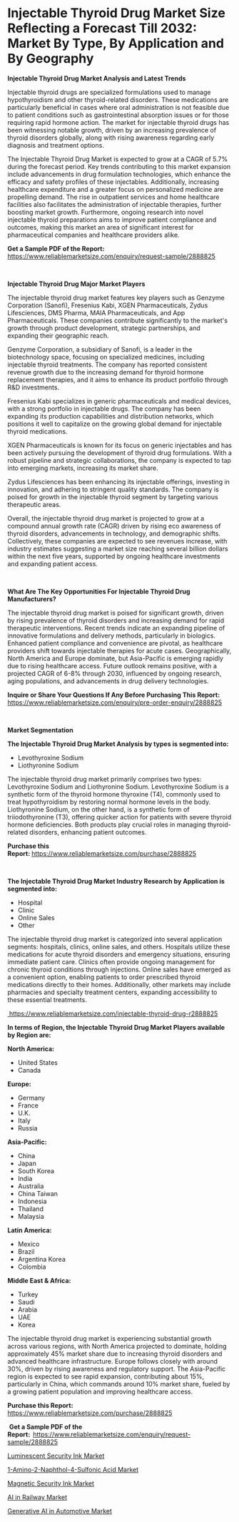 <p><h1>Injectable Thyroid Drug Market Size Reflecting a Forecast Till 2032: Market By Type, By Application and By Geography</h1></p><p><strong>Injectable Thyroid Drug Market Analysis and Latest Trends</strong></p>
<p><p>Injectable thyroid drugs are specialized formulations used to manage hypothyroidism and other thyroid-related disorders. These medications are particularly beneficial in cases where oral administration is not feasible due to patient conditions such as gastrointestinal absorption issues or for those requiring rapid hormone action. The market for injectable thyroid drugs has been witnessing notable growth, driven by an increasing prevalence of thyroid disorders globally, along with rising awareness regarding early diagnosis and treatment options.</p><p>The Injectable Thyroid Drug Market is expected to grow at a CAGR of 5.7% during the forecast period. Key trends contributing to this market expansion include advancements in drug formulation technologies, which enhance the efficacy and safety profiles of these injectables. Additionally, increasing healthcare expenditure and a greater focus on personalized medicine are propelling demand. The rise in outpatient services and home healthcare facilities also facilitates the administration of injectable therapies, further boosting market growth. Furthermore, ongoing research into novel injectable thyroid preparations aims to improve patient compliance and outcomes, making this market an area of significant interest for pharmaceutical companies and healthcare providers alike.</p></p>
<p><strong>Get a Sample PDF of the Report:&nbsp;</strong> <a href="https://www.reliablemarketsize.com/enquiry/request-sample/2888825?utm_campaign=1895&utm_medium=2&utm_source=Github&utm_content=ia&utm_term=14032025&utm_id=injectable-thyroid-drug">https://www.reliablemarketsize.com/enquiry/request-sample/2888825</a></p>
<p>&nbsp;</p>
<p><strong>Injectable Thyroid Drug Major Market Players</strong></p>
<p><p>The injectable thyroid drug market features key players such as Genzyme Corporation (Sanofi), Fresenius Kabi, XGEN Pharmaceuticals, Zydus Lifesciences, DMS Pharma, MAlA Pharmaceuticals, and App Pharmaceuticals. These companies contribute significantly to the market's growth through product development, strategic partnerships, and expanding their geographic reach.</p><p>Genzyme Corporation, a subsidiary of Sanofi, is a leader in the biotechnology space, focusing on specialized medicines, including injectable thyroid treatments. The company has reported consistent revenue growth due to the increasing demand for thyroid hormone replacement therapies, and it aims to enhance its product portfolio through R&D investments.</p><p>Fresenius Kabi specializes in generic pharmaceuticals and medical devices, with a strong portfolio in injectable drugs. The company has been expanding its production capabilities and distribution networks, which positions it well to capitalize on the growing global demand for injectable thyroid medications.</p><p>XGEN Pharmaceuticals is known for its focus on generic injectables and has been actively pursuing the development of thyroid drug formulations. With a robust pipeline and strategic collaborations, the company is expected to tap into emerging markets, increasing its market share.</p><p>Zydus Lifesciences has been enhancing its injectable offerings, investing in innovation, and adhering to stringent quality standards. The company is poised for growth in the injectable thyroid segment by targeting various therapeutic areas.</p><p>Overall, the injectable thyroid drug market is projected to grow at a compound annual growth rate (CAGR) driven by rising eco awareness of thyroid disorders, advancements in technology, and demographic shifts. Collectively, these companies are expected to see revenues increase, with industry estimates suggesting a market size reaching several billion dollars within the next five years, supported by ongoing healthcare investments and expanding patient access.</p></p>
<p>&nbsp;</p>
<p><strong>What Are The Key Opportunities For Injectable Thyroid Drug Manufacturers?</strong></p>
<p><p>The injectable thyroid drug market is poised for significant growth, driven by rising prevalence of thyroid disorders and increasing demand for rapid therapeutic interventions. Recent trends indicate an expanding pipeline of innovative formulations and delivery methods, particularly in biologics. Enhanced patient compliance and convenience are pivotal, as healthcare providers shift towards injectable therapies for acute cases. Geographically, North America and Europe dominate, but Asia-Pacific is emerging rapidly due to rising healthcare access. Future outlook remains positive, with a projected CAGR of 6-8% through 2030, influenced by ongoing research, aging populations, and advancements in drug delivery technologies.</p></p>
<p><strong>Inquire or Share Your Questions If Any Before Purchasing This Report:</strong> <a href="https://www.reliablemarketsize.com/enquiry/pre-order-enquiry/2888825?utm_campaign=1895&utm_medium=2&utm_source=Github&utm_content=ia&utm_term=14032025&utm_id=injectable-thyroid-drug">https://www.reliablemarketsize.com/enquiry/pre-order-enquiry/2888825</a></p>
<p>&nbsp;</p>
<p><strong>Market Segmentation</strong></p>
<p><strong>The Injectable Thyroid Drug Market Analysis by types is segmented into:</strong></p>
<p><ul><li> Levothyroxine Sodium</li><li>Liothyronine Sodium </li></ul></p>
<p><p>The injectable thyroid drug market primarily comprises two types: Levothyroxine Sodium and Liothyronine Sodium. Levothyroxine Sodium is a synthetic form of the thyroid hormone thyroxine (T4), commonly used to treat hypothyroidism by restoring normal hormone levels in the body. Liothyronine Sodium, on the other hand, is a synthetic form of triiodothyronine (T3), offering quicker action for patients with severe thyroid hormone deficiencies. Both products play crucial roles in managing thyroid-related disorders, enhancing patient outcomes.</p></p>
<p><strong>Purchase this Report:&nbsp;</strong><a href="https://www.reliablemarketsize.com/purchase/2888825?utm_campaign=1895&utm_medium=2&utm_source=Github&utm_content=ia&utm_term=14032025&utm_id=injectable-thyroid-drug">https://www.reliablemarketsize.com/purchase/2888825</a></p>
<p>&nbsp;</p>
<p><strong>The Injectable Thyroid Drug Market Industry Research by Application is segmented into:</strong></p>
<p><ul><li> Hospital</li><li>Clinic</li><li>Online Sales</li><li>Other </li></ul></p>
<p><p>The injectable thyroid drug market is categorized into several application segments: hospitals, clinics, online sales, and others. Hospitals utilize these medications for acute thyroid disorders and emergency situations, ensuring immediate patient care. Clinics often provide ongoing management for chronic thyroid conditions through injections. Online sales have emerged as a convenient option, enabling patients to order prescribed thyroid medications directly to their homes. Additionally, other markets may include pharmacies and specialty treatment centers, expanding accessibility to these essential treatments.</p></p>
<p><a href="https://www.reliablemarketsize.com/injectable-thyroid-drug-r2888825?utm_campaign=1895&utm_medium=2&utm_source=Github&utm_content=ia&utm_term=14032025&utm_id=injectable-thyroid-drug">&nbsp;https://www.reliablemarketsize.com/injectable-thyroid-drug-r2888825</a></p>
<p><strong>In terms of Region, the Injectable Thyroid Drug Market Players available by Region are:</strong></p>
<p>
    <p> <strong> North America: </strong>
        <ul>
            <li>United States</li>
            <li>Canada</li>
        </ul>
        </p> 
    <p> <strong> Europe: </strong>
        <ul>
            <li>Germany</li>
            <li>France</li>
            <li>U.K.</li>
            <li>Italy</li>
            <li>Russia</li>
        </ul>
        </p> 
    <p> <strong> Asia-Pacific: </strong>
        <ul>
            <li>China</li>
            <li>Japan</li>
            <li>South Korea</li>
            <li>India</li>
            <li>Australia</li>
            <li>China Taiwan</li>
            <li>Indonesia</li>
            <li>Thailand</li>
            <li>Malaysia</li>
        </ul>
        </p> 
    <p> <strong> Latin America: </strong>
        <ul>
            <li>Mexico</li>
            <li>Brazil</li>
            <li>Argentina Korea</li>
            <li>Colombia</li>
        </ul>
        </p> 
    <p> <strong> Middle East & Africa: </strong>
        <ul>
            <li>Turkey</li>
            <li>Saudi</li>
            <li>Arabia</li>
            <li>UAE</li>
            <li>Korea</li>
        </ul>
    </p>
    </p>
<p><p>The injectable thyroid drug market is experiencing substantial growth across various regions, with North America projected to dominate, holding approximately 45% market share due to increasing thyroid disorders and advanced healthcare infrastructure. Europe follows closely with around 30%, driven by rising awareness and regulatory support. The Asia-Pacific region is expected to see rapid expansion, contributing about 15%, particularly in China, which commands around 10% market share, fueled by a growing patient population and improving healthcare access.</p></p>
<p><strong>Purchase this Report: </strong><a href="https://www.reliablemarketsize.com/purchase/2888825?utm_campaign=1895&utm_medium=2&utm_source=Github&utm_content=ia&utm_term=14032025&utm_id=injectable-thyroid-drug">https://www.reliablemarketsize.com/purchase/2888825</a></p>
<p>&nbsp;<strong>Get a Sample PDF of the Report:&nbsp;&nbsp;</strong><a href="https://www.reliablemarketsize.com/enquiry/request-sample/2888825?utm_campaign=1895&utm_medium=2&utm_source=Github&utm_content=ia&utm_term=14032025&utm_id=injectable-thyroid-drug">https://www.reliablemarketsize.com/enquiry/request-sample/2888825</a></p>
<p><strong></strong></p>
<p><p><a href="https://github.com/eleussabra/Market-Research-Report-List-1/blob/main/luminescent-security-ink-market.md?utm_campaign=1895&utm_medium=2&utm_source=Github&utm_content=ia&utm_term=14032025&utm_id=injectable-thyroid-drug">Luminescent Security Ink Market</a></p><p><a href="https://github.com/donnypolan/Market-Research-Report-List-1/blob/main/1-amino-2-naphthol-4-sulfonic-acid-market.md?utm_campaign=1895&utm_medium=2&utm_source=Github&utm_content=ia&utm_term=14032025&utm_id=injectable-thyroid-drug">1-Amino-2-Naphthol-4-Sulfonic Acid Market</a></p><p><a href="https://github.com/floengsubb/Market-Research-Report-List-1/blob/main/magnetic-security-ink-market.md?utm_campaign=1895&utm_medium=2&utm_source=Github&utm_content=ia&utm_term=14032025&utm_id=injectable-thyroid-drug">Magnetic Security Ink Market</a></p><p><a href="https://github.com/salkidtodo/Market-Research-Report-List-1/blob/main/ai-in-railway-market.md?utm_campaign=1895&utm_medium=2&utm_source=Github&utm_content=ia&utm_term=14032025&utm_id=injectable-thyroid-drug">AI in Railway Market</a></p><p><a href="https://github.com/buluckcapps2/Market-Research-Report-List-1/blob/main/generative-ai-in-automotive-market.md?utm_campaign=1895&utm_medium=2&utm_source=Github&utm_content=ia&utm_term=14032025&utm_id=injectable-thyroid-drug">Generative AI in Automotive Market</a></p></p>